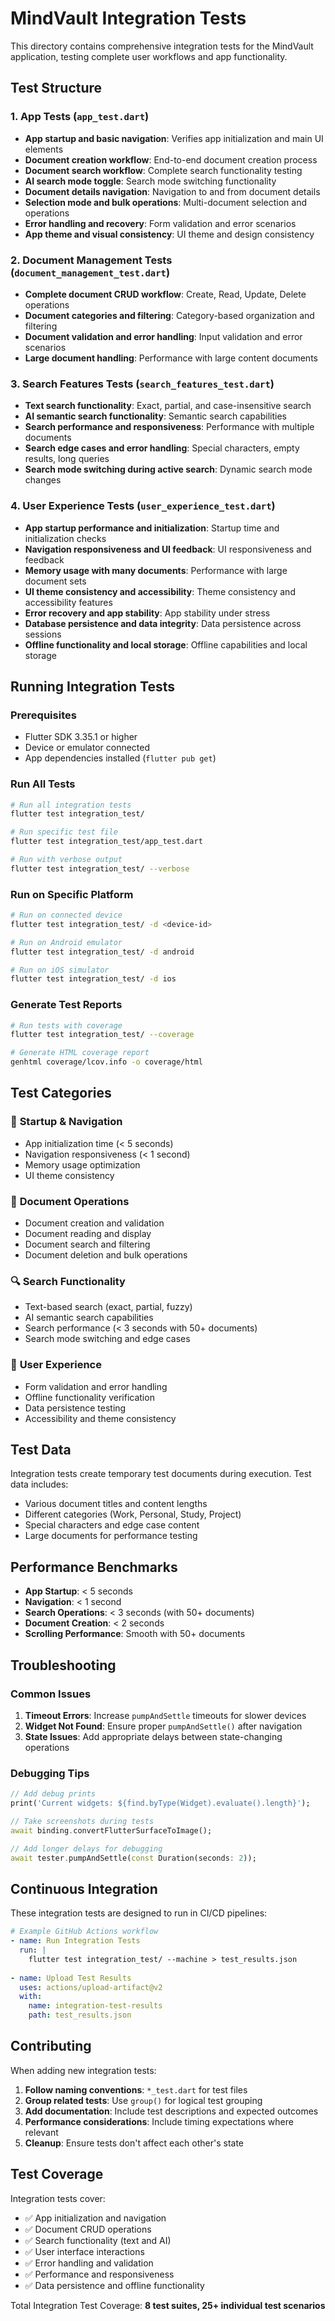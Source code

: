 # MindVault Integration Tests

This directory contains comprehensive integration tests for the MindVault application, testing complete user workflows and app functionality.

## Test Structure

### 1. App Tests (`app_test.dart`)
- **App startup and basic navigation**: Verifies app initialization and main UI elements
- **Document creation workflow**: End-to-end document creation process
- **Document search workflow**: Complete search functionality testing
- **AI search mode toggle**: Search mode switching functionality
- **Document details navigation**: Navigation to and from document details
- **Selection mode and bulk operations**: Multi-document selection and operations
- **Error handling and recovery**: Form validation and error scenarios
- **App theme and visual consistency**: UI theme and design consistency

### 2. Document Management Tests (`document_management_test.dart`)
- **Complete document CRUD workflow**: Create, Read, Update, Delete operations
- **Document categories and filtering**: Category-based organization and filtering
- **Document validation and error handling**: Input validation and error scenarios
- **Large document handling**: Performance with large content documents

### 3. Search Features Tests (`search_features_test.dart`)
- **Text search functionality**: Exact, partial, and case-insensitive search
- **AI semantic search functionality**: Semantic search capabilities
- **Search performance and responsiveness**: Performance with multiple documents
- **Search edge cases and error handling**: Special characters, empty results, long queries
- **Search mode switching during active search**: Dynamic search mode changes

### 4. User Experience Tests (`user_experience_test.dart`)
- **App startup performance and initialization**: Startup time and initialization checks
- **Navigation responsiveness and UI feedback**: UI responsiveness and feedback
- **Memory usage with many documents**: Performance with large document sets
- **UI theme consistency and accessibility**: Theme consistency and accessibility features
- **Error recovery and app stability**: App stability under stress
- **Database persistence and data integrity**: Data persistence across sessions
- **Offline functionality and local storage**: Offline capabilities and local storage

## Running Integration Tests

### Prerequisites
- Flutter SDK 3.35.1 or higher
- Device or emulator connected
- App dependencies installed (`flutter pub get`)

### Run All Tests
```bash
# Run all integration tests
flutter test integration_test/

# Run specific test file
flutter test integration_test/app_test.dart

# Run with verbose output
flutter test integration_test/ --verbose
```

### Run on Specific Platform
```bash
# Run on connected device
flutter test integration_test/ -d <device-id>

# Run on Android emulator
flutter test integration_test/ -d android

# Run on iOS simulator
flutter test integration_test/ -d ios
```

### Generate Test Reports
```bash
# Run tests with coverage
flutter test integration_test/ --coverage

# Generate HTML coverage report
genhtml coverage/lcov.info -o coverage/html
```

## Test Categories

### 🚀 **Startup & Navigation**
- App initialization time (< 5 seconds)
- Navigation responsiveness (< 1 second)
- Memory usage optimization
- UI theme consistency

### 📄 **Document Operations**
- Document creation and validation
- Document reading and display
- Document search and filtering
- Document deletion and bulk operations

### 🔍 **Search Functionality**
- Text-based search (exact, partial, fuzzy)
- AI semantic search capabilities
- Search performance (< 3 seconds with 50+ documents)
- Search mode switching and edge cases

### 🎯 **User Experience**
- Form validation and error handling
- Offline functionality verification
- Data persistence testing
- Accessibility and theme consistency

## Test Data

Integration tests create temporary test documents during execution. Test data includes:
- Various document titles and content lengths
- Different categories (Work, Personal, Study, Project)
- Special characters and edge case content
- Large documents for performance testing

## Performance Benchmarks

- **App Startup**: < 5 seconds
- **Navigation**: < 1 second
- **Search Operations**: < 3 seconds (with 50+ documents)
- **Document Creation**: < 2 seconds
- **Scrolling Performance**: Smooth with 50+ documents

## Troubleshooting

### Common Issues
1. **Timeout Errors**: Increase `pumpAndSettle` timeouts for slower devices
2. **Widget Not Found**: Ensure proper `pumpAndSettle()` after navigation
3. **State Issues**: Add appropriate delays between state-changing operations

### Debugging Tips
```dart
// Add debug prints
print('Current widgets: ${find.byType(Widget).evaluate().length}');

// Take screenshots during tests
await binding.convertFlutterSurfaceToImage();

// Add longer delays for debugging
await tester.pumpAndSettle(const Duration(seconds: 2));
```

## Continuous Integration

These integration tests are designed to run in CI/CD pipelines:

```yaml
# Example GitHub Actions workflow
- name: Run Integration Tests
  run: |
    flutter test integration_test/ --machine > test_results.json
    
- name: Upload Test Results
  uses: actions/upload-artifact@v2
  with:
    name: integration-test-results
    path: test_results.json
```

## Contributing

When adding new integration tests:

1. **Follow naming conventions**: `*_test.dart` for test files
2. **Group related tests**: Use `group()` for logical test grouping
3. **Add documentation**: Include test descriptions and expected outcomes
4. **Performance considerations**: Include timing expectations where relevant
5. **Cleanup**: Ensure tests don't affect each other's state

## Test Coverage

Integration tests cover:
- ✅ App initialization and navigation
- ✅ Document CRUD operations
- ✅ Search functionality (text and AI)
- ✅ User interface interactions
- ✅ Error handling and validation
- ✅ Performance and responsiveness
- ✅ Data persistence and offline functionality

Total Integration Test Coverage: **8 test suites, 25+ individual test scenarios**